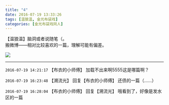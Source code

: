 ```yaml
---
title: "4"
date: 2016-07-19 13:33:26
tags: [温狼温, 金光布袋戏]
categories: [金光布袋戏同人]
---
```


<p dir="ltr"  >【温狼温】脑洞或者说随笔（。<br />搬微博——相对比较喜欢的一篇，理解可能有偏差。</p>

![](C:\Users\lenovo\Documents\GitHub\image\dHhjSGozcjA1Mm1Oc0lwV1pDdFhLbWgxbmxldzQ5Y1hCVFQwbjJ0N3R3TDRGdUVMMzZDSktRPT0.jpg)

<!-- more -->

---

`2016-07-19 14:21:17` 【布衣的小师傅】 加载不出来啊5555这是哪篇啊？

`2016-07-19 16:23:48` 【溯流光】 回复【布衣的小师傅】 还债的一篇（……）

`2016-07-19 16:28:04` 【布衣的小师傅】 回复【溯流光】 哦看到了，好像是发水区的一篇
